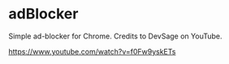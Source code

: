 # adBlocker

Simple ad-blocker for Chrome. Credits to DevSage on YouTube.

https://www.youtube.com/watch?v=f0Fw9yskETs
